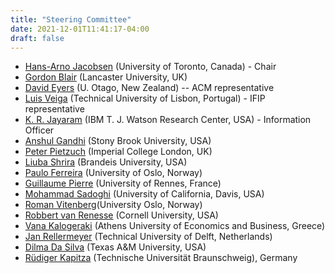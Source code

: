 ```yaml
---
title: "Steering Committee"
date: 2021-12-01T11:41:17-04:00
draft: false
---
```


* [Hans-Arno Jacobsen](https://www.eecg.utoronto.ca/~jacobsen/) (University of Toronto, Canada) - Chair
* [Gordon Blair](https://www.lancaster.ac.uk/people-profiles/gordon-blair) (Lancaster University, UK)
* [David Eyers](https://www.otago.ac.nz/computer-science/people/David_Eyers.html) (U. Otago, New Zealand) -- ACM representative
* [Luis Veiga](https://www.gsd.inesc-id.pt/~lveiga/) (Technical University of Lisbon, Portugal) - IFIP representative
* [K. R. Jayaram](http://www.jayaramkr.com) (IBM T. J. Watson Research Center, USA) - Information Officer
* [Anshul Gandhi](https://www3.cs.stonybrook.edu/~anshul/) (Stony Brook University, USA)
* [Peter Pietzuch](https://www.imperial.ac.uk/people/prp) (Imperial College London, UK)
* [Liuba Shrira](https://www.cs.brandeis.edu/~liuba/) (Brandeis University, USA)
* [Paulo Ferreira](https://www.mn.uio.no/ifi/english/people/aca/paulofe/) (University of Oslo, Norway)
* [Guillaume Pierre](http://www.globule.org/~gpierre/) (University of Rennes, France)
* [Mohammad Sadoghi](https://expolab.org/) (University of California, Davis, USA)
* [Roman Vitenberg](https://folk.universitetetioslo.no/romanvi/)(University Oslo, Norway)
* [Robbert van Renesse](https://www.cs.cornell.edu/home/rvr/) (Cornell University, USA)
* [Vana Kalogeraki](http://www2.cs.aueb.gr/~vana/) (Athens University of Economics and Business, Greece)
* [Jan Rellermeyer](https://www.tudelft.nl/en/eemcs/the-faculty/departments/software-technology/distributed-systems/people/jan-rellermeyer) (Technical University of Delft, Netherlands)
* [Dilma Da Silva](https://www.dilmadasilva.org/) (Texas A&M University, USA)
* [Rüdiger Kapitza](https://www.ibr.cs.tu-bs.de/users/kapitza/) (Technische Universität Braunschweig), Germany

